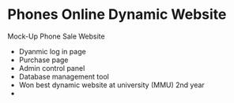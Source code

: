 # Phones Online Dynamic Website
Mock-Up Phone Sale Website 
- Dyanmic log in page
- Purchase page
- Admin control panel 
- Database management tool 
- Won best dynamic website at university (MMU)  2nd year 
- 
